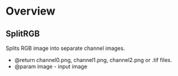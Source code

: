 # Overview

## SplitRGB

Splits RGB image into separate channel images.

- @return	channel0.png, channel1.png, channel2.png or .tif files.
- @param	image - input image
